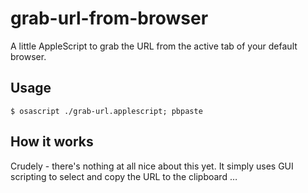 grab-url-from-browser
=====================

A little AppleScript to grab the URL from the active tab of your default browser.

Usage
-----
	$ osascript ./grab-url.applescript; pbpaste

How it works
------------
Crudely - there's nothing at all nice about this yet. It simply uses GUI scripting to select and copy the URL to the clipboard …
